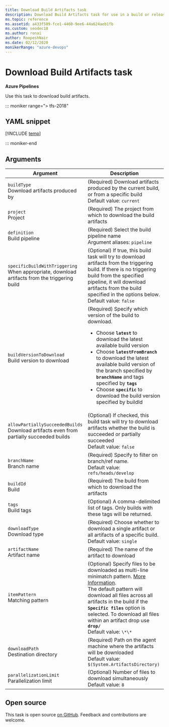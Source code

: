 ```yaml
---
title: Download Build Artifacts task
description: Download Build Artifacts task for use in a build or release pipeline
ms.topic: reference
ms.assetid: a433f589-fce1-4460-9ee6-44a624aeb1fb
ms.custom: seodec18
ms.author: ronai
author: RoopeshNair
ms.date: 02/12/2020
monikerRange: "azure-devops"
---
```


# Download Build Artifacts task

**Azure Pipelines**

Use this task to download build artifacts.

::: moniker range="> tfs-2018"

## YAML snippet

[!INCLUDE [temp](../includes/yaml/DownloadBuildArtifactsV0.md)]

::: moniker-end

## Arguments

| Argument                                                                                         | Description                                                                                                                                                                                                                                                                                                                                                                                             |
| ------------------------------------------------------------------------------------------------ | ------------------------------------------------------------------------------------------------------------------------------------------------------------------------------------------------------------------------------------------------------------------------------------------------------------------------------------------------------------------------------------------------------- |
| `buildType`<br/>Download artifacts produced by                                                   | (Required) Download artifacts produced by the current build, or from a specific build <br/>Default value: `current`                                                                                                                                                                                                                                                                                     |
| `project`<br/>Project                                                                            | (Required) The project from which to download the build artifacts                                                                                                                                                                                                                                                                                                                                       |
| `definition`<br/>Build pipeline                                                                  | (Required) Select the build pipeline name <br/>Argument aliases: `pipeline`                                                                                                                                                                                                                                                                                                                             |
| `specificBuildWithTriggering`<br/>When appropriate, download artifacts from the triggering build | (Optional) If true, this build task will try to download artifacts from the triggering build. If there is no triggering build from the specified pipeline, it will download artifacts from the build specified in the options below. <br/>Default value: `false`                                                                                                                                        |
| `buildVersionToDownload`<br/>Build version to download                                           | (Required) Specify which version of the build to download.<br/><ul><li> Choose **`latest`** to download the latest available build version</li><li>Choose **`latestFromBranch`** to download the latest available build version of the branch specified by **`branchName`** and tags specified by **`tags`**</li><li>Choose **`specific`** to download the build version specified by buildId</li><ul/> |
| `allowPartiallySucceededBuilds`<br/>Download artifacts even from partially succeeded builds      | (Optional) If checked, this build task will try to download artifacts whether the build is succeeded or partially succeeded <br/>Default value: `false`                                                                                                                                                                                                                                                 |
| `branchName`<br/>Branch name                                                                     | (Required) Specify to filter on branch/ref name. <br/>Default value: `refs/heads/develop`                                                                                                                                                                                                                                                                                                               |
| `buildId`<br/>Build                                                                              | (Required) The build from which to download the artifacts                                                                                                                                                                                                                                                                                                                                               |
| `tags`<br/>Build tags                                                                            | (Optional) A comma-delimited list of tags. Only builds with these tags will be returned.                                                                                                                                                                                                                                                                                                                |
| `downloadType`<br/>Download type                                                                 | (Required) Choose whether to download a single artifact or all artifacts of a specific build. <br/>Default value: `single`                                                                                                                                                                                                                                                                              |
| `artifactName`<br/>Artifact name                                                                 | (Required) The name of the artifact to download                                                                                                                                                                                                                                                                                                                                                         |
| `itemPattern`<br/>Matching pattern                                                               | (Optional) Specify files to be downloaded as multi-line minimatch pattern. [More Information](https://aka.ms/minimatchexamples).<br/> The default pattern will download all files across all artifacts in the build if the **`Specific files`** option is selected. To download all files within an artifact drop use **`drop/`** <br/>Default value: `\*\*`                                            |
| `downloadPath`<br/>Destination directory                                                         | (Required) Path on the agent machine where the artifacts will be downloaded <br/>Default value: `$(System.ArtifactsDirectory)`                                                                                                                                                                                                                                                                          |
| `parallelizationLimit`<br/>Parallelization limit                                                 | (Optional) Number of files to download simultaneously <br/>Default value: `8`                                                                                                                                                                                                                                                                                                                           |

## Open source

This task is open source [on GitHub](https://github.com/Microsoft/azure-pipelines-tasks). Feedback and contributions are welcome.
